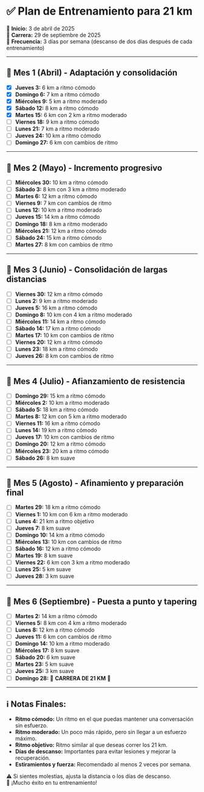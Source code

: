 # ✅ Plan de Entrenamiento para 21 km

📅 **Inicio:** 3 de abril de 2025  
🏁 **Carrera:** 29 de septiembre de 2025  
📆 **Frecuencia:** 3 días por semana (descanso de dos días después de cada entrenamiento)  

---

## 📅 Mes 1 (Abril) - Adaptación y consolidación
- [x] **Jueves 3:** 6 km a ritmo cómodo  
- [x] **Domingo 6:** 7 km a ritmo cómodo  
- [x] **Miércoles 9:** 5 km a ritmo moderado  
- [x] **Sábado 12:** 8 km a ritmo cómodo  
- [x] **Martes 15:** 6 km con 2 km a ritmo moderado  
- [ ] **Viernes 18:** 9 km a ritmo cómodo  
- [ ] **Lunes 21:** 7 km a ritmo moderado  
- [ ] **Jueves 24:** 10 km a ritmo cómodo  
- [ ] **Domingo 27:** 6 km con cambios de ritmo  

---

## 📅 Mes 2 (Mayo) - Incremento progresivo
- [ ] **Miércoles 30:** 10 km a ritmo cómodo  
- [ ] **Sábado 3:** 8 km con 3 km a ritmo moderado  
- [ ] **Martes 6:** 12 km a ritmo cómodo  
- [ ] **Viernes 9:** 7 km con cambios de ritmo  
- [ ] **Lunes 12:** 10 km a ritmo moderado  
- [ ] **Jueves 15:** 14 km a ritmo cómodo  
- [ ] **Domingo 18:** 8 km a ritmo moderado  
- [ ] **Miércoles 21:** 12 km a ritmo cómodo  
- [ ] **Sábado 24:** 15 km a ritmo cómodo  
- [ ] **Martes 27:** 8 km con cambios de ritmo  

---

## 📅 Mes 3 (Junio) - Consolidación de largas distancias
- [ ] **Viernes 30:** 12 km a ritmo cómodo  
- [ ] **Lunes 2:** 9 km a ritmo moderado  
- [ ] **Jueves 5:** 16 km a ritmo cómodo  
- [ ] **Domingo 8:** 10 km con 4 km a ritmo moderado  
- [ ] **Miércoles 11:** 14 km a ritmo cómodo  
- [ ] **Sábado 14:** 17 km a ritmo cómodo  
- [ ] **Martes 17:** 10 km con cambios de ritmo  
- [ ] **Viernes 20:** 12 km a ritmo cómodo  
- [ ] **Lunes 23:** 18 km a ritmo cómodo  
- [ ] **Jueves 26:** 8 km con cambios de ritmo  

---

## 📅 Mes 4 (Julio) - Afianzamiento de resistencia
- [ ] **Domingo 29:** 15 km a ritmo cómodo  
- [ ] **Miércoles 2:** 10 km a ritmo moderado  
- [ ] **Sábado 5:** 18 km a ritmo cómodo  
- [ ] **Martes 8:** 12 km con 5 km a ritmo moderado  
- [ ] **Viernes 11:** 16 km a ritmo cómodo  
- [ ] **Lunes 14:** 19 km a ritmo cómodo  
- [ ] **Jueves 17:** 10 km con cambios de ritmo  
- [ ] **Domingo 20:** 12 km a ritmo cómodo  
- [ ] **Miércoles 23:** 20 km a ritmo cómodo  
- [ ] **Sábado 26:** 8 km suave  

---

## 📅 Mes 5 (Agosto) - Afinamiento y preparación final
- [ ] **Martes 29:** 18 km a ritmo cómodo  
- [ ] **Viernes 1:** 10 km con 6 km a ritmo moderado  
- [ ] **Lunes 4:** 21 km a ritmo objetivo  
- [ ] **Jueves 7:** 8 km suave  
- [ ] **Domingo 10:** 14 km a ritmo cómodo  
- [ ] **Miércoles 13:** 10 km con cambios de ritmo  
- [ ] **Sábado 16:** 12 km a ritmo cómodo  
- [ ] **Martes 19:** 8 km suave  
- [ ] **Viernes 22:** 6 km con 3 km a ritmo moderado  
- [ ] **Lunes 25:** 5 km suave  
- [ ] **Jueves 28:** 3 km suave  

---

## 📅 Mes 6 (Septiembre) - Puesta a punto y tapering
- [ ] **Martes 2:** 14 km a ritmo cómodo  
- [ ] **Viernes 5:** 8 km con 4 km a ritmo moderado  
- [ ] **Lunes 8:** 12 km a ritmo cómodo  
- [ ] **Jueves 11:** 6 km con cambios de ritmo  
- [ ] **Domingo 14:** 10 km a ritmo moderado  
- [ ] **Miércoles 17:** 8 km suave  
- [ ] **Sábado 20:** 6 km suave  
- [ ] **Martes 23:** 5 km suave  
- [ ] **Jueves 25:** 3 km suave  
- [ ] **Domingo 28:** 🏁 **CARRERA DE 21 KM** 🎉  

---

## ℹ️ Notas Finales:
- **Ritmo cómodo:** Un ritmo en el que puedas mantener una conversación sin esfuerzo.  
- **Ritmo moderado:** Un poco más rápido, pero sin llegar a un esfuerzo máximo.  
- **Ritmo objetivo:** Ritmo similar al que deseas correr los 21 km.  
- **Días de descanso:** Importantes para evitar lesiones y mejorar la recuperación.  
- **Estiramientos y fuerza:** Recomendado al menos 2 veces por semana.  

⚠️ Si sientes molestias, ajusta la distancia o los días de descanso.  
🚀 ¡Mucho éxito en tu entrenamiento!  
